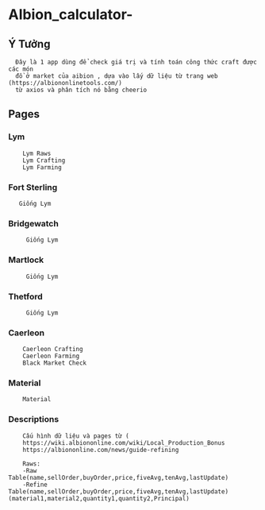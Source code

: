 # AIbion_calculator-
## Ý Tưởng
```plaintext
  Đây là 1 app dùng để check giá trị và tính toán công thức craft được các món
  đồ ở market của aibion , dựa vào lấy dữ liệu từ trang web (https://albiononlinetools.com/)
  từ axios và phân tích nó bằng cheerio
```
## Pages
  ### Lym 
  ```plaintext
      Lym Raws
      Lym Crafting
      Lym Farming
  ```
  ### Fort Sterling
  ```plaintext
     Giống Lym
  ```
  ### Bridgewatch
  ```plaintext
       Giống Lym
  ```
  ### Martlock
  ```plaintext
       Giống Lym
  ```
 ### Thetford
  ```plaintext
       Giống Lym
  ```
 ### Caerleon
  ```plaintext
      Caerleon Crafting
      Caerleon Farming
      Black Market Check
  ```
 ### Material
  ```plaintext
      Material
  ```
 ### Descriptions

  ```plaintext
      Cấu hình dữ liệu và pages từ (
      https://wiki.albiononline.com/wiki/Local_Production_Bonus
      https://albiononline.com/news/guide-refining
  ```
  ```plaintext
      Raws:
      -Raw Table(name,sellOrder,buyOrder,price,fiveAvg,tenAvg,lastUpdate)
      -Refine Table(name,sellOrder,buyOrder,price,fiveAvg,tenAvg,lastUpdate)(material1,material2,quantity1,quantity2,Principal)
  
  ```
